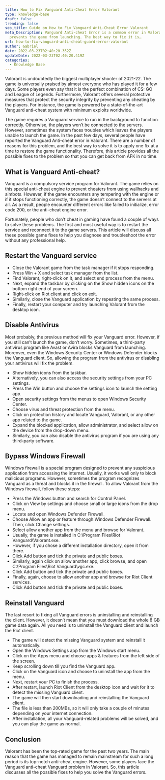 ```yaml
---
title: How to Fix Vanguard Anti-Cheat Error Valorant
type: knowledge-base
draft: false
trending: false
seo_title: Guide on How to Fix Vanguard Anti-Cheat Error Valorant
meta_Description: Vanguard Anti-cheat Error is a common error in Valorant that
  prevents the game from launching. The best way to fix it is…
url: how-to-fix-vanguard-anti-cheat-guard-error-valorant
author: Gabriel
date: 2022-03-23T02:40:20.352Z
updateDate: 2022-03-23T02:40:20.419Z
categories:
  - Knowledge Base
---
```

Valorant is undoubtedly the biggest multiplayer shooter of 2021-22. The game is universally praised by almost everyone who has played it for a few days. Some players even say that it is the perfect combination of CS: GO and League of Legends. Furthermore, Valorant offers several protective measures that protect the security integrity by preventing any cheating by the players. For instance, the game is powered by a state-of-the-art Vanguard anti-cheat system with minimum exploits worldwide. 

The game requires a Vanguard service to run in the background to function correctly. Otherwise, the players won’t be connected to the servers. However, sometimes the system faces troubles which leaves the players unable to launch the game. In the past few days, several people have reported the Vanguard Anti-cheat error in Valorant. There are a number of reasons for this problem, and the best way to solve it is to apply one fix at a time to restore the game functionality. Therefore, this article provides all the possible fixes to the problem so that you can get back from AFK in no time.

## What is Vanguard Anti-cheat?

Vanguard is a compulsory service program for Valorant. The game relies on this special anti-cheat engine to prevent cheaters from using wallhacks and aimbots. However, if the game encounters any tempering with the engine or if it stops functioning correctly, the game doesn’t connect to the servers at all. As a result, people encounter different errors like failed to initialize, error code 200, or the anti-cheat engine error. 

Fortunately, people who don’t cheat in gaming have found a couple of ways to solve these problems. The first and most useful way is to restart the service and reconnect it to the game servers. This article will discuss all these possible game fixes to help you diagnose and troubleshoot the error without any professional help.

## Restart the Vanguard service

* Close the Valorant game from the task manager if it stops responding.
* Press Win + X and select task manager from the list.
* Find Valorant, right-click on it, and select end process from the menu.
* Next, expand the taskbar by clicking on the Show hidden icons on the bottom right end of your screen.
* Right-click on Riot client and click on exit.
* Similarly, close the Vanguard application by repeating the same process.
* Finally, restart your computer and try launching Valorant from the desktop icon.

## Disable Antivirus

Most probably, the previous method will fix your Vanguard error. However, if you still can’t launch the game, don’t worry. Sometimes, a third-party antivirus program like Avast or Avira blocks Vanguard from launching. Moreover, even the Windows Security Center or Windows Defender blocks the Vanguard client. So, allowing the program from the antivirus or disabling your antivirus will fix the problem.

* Show hidden icons from the taskbar.
* Alternatively, you can also access the security settings from your PC settings.
* Press the Win button and choose the settings icon to launch the setting app.
* Open security settings from the menus to open Windows Security Center.
* Choose virus and threat protection from the menu.
* Click on protection history and locate Vanguard, Valorant, or any other app related to the game.
* Expand the blocked application, allow administrator, and select allow on the device from the drop-down menu.
* Similarly, you can also disable the antivirus program if you are using any third-party software.

## Bypass Windows Firewall

Windows firewall is a special program designed to prevent any suspicious application from accessing the internet. Usually, it works well only to block malicious programs. However, sometimes the program recognizes Vanguard as a threat and blocks it in the firewall. To allow Valorant from the Windows firewall, follow these steps:

* Press the Windows button and search for Control Panel.
* Click on View by settings and choose small or large icons from the drop menu.
* Locate and open Windows Defender Firewall.
* Choose Allow an app or feature through Windows Defender Firewall. Then, click Change settings.
* Select allow another app from the menu and browse for Valorant.
* Usually, the game is installed in C:\Program Files\Riot Vanguard\Valorant.exe.
* However, if you chose a different installation directory, open it from there.
* Click Add button and tick the private and public boxes.
* Similarly, again click on allow another app, click browse, and open C:\Program Files\Riot Vanguard\vgc.exe.
* Click Add button and tick the private and public boxes.
* Finally, again, choose to allow another app and browse for Riot Client services.
* Click Add button and tick the private and public boxes.

## Reinstall Vanguard

The last resort to fixing all Vanguard errors is uninstalling and reinstalling the client. However, it doesn’t mean that you must download the whole 8 GB game data again. All you need is to uninstall the Vanguard client and launch the Riot client.

* The game will detect the missing Vanguard system and reinstall it automatically.
* Open the Windows Settings app from the Windows start menu.
* Click on the Apps menu and choose apps & features from the left side of the screen.
* Keep scrolling down till you find the Vanguard app.
* Click on the Vanguard icon and choose to uninstall the app from the menu.
* Next, restart your PC to finish the process.
* After restart, launch Riot Client from the desktop icon and wait for it to detect the missing Vanguard client.
* The game will then start downloading and reinstalling the Vanguard client.
* The file is less than 200MBs, so it will only take a couple of minutes depending on your internet connection.
* After installation, all your Vanguard-related problems will be solved, and you can play the game as normal.

## Conclusion

Valorant has been the top-rated game for the past two years. The main reason that the game has managed to remain mainstream for such a long period is its top-notch anti-cheat engine. However, some players face the Vanguard anti-cheat Vanguard problem in Valorant. So, this article discusses all the possible fixes to help you solve the Vanguard errors.